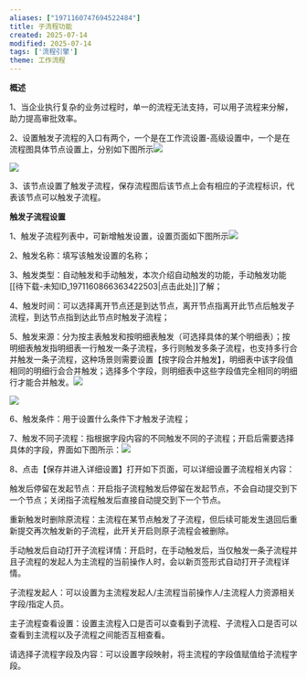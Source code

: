 ```yaml
---
aliases: ["1971160747694522484"]
title: 子流程功能
created: 2025-07-14
modified: 2025-07-14
tags: ['流程引擎']
theme: 工作流程
---
```


**概述**

1、当企业执行复杂的业务过程时，单一的流程无法支持，可以用子流程来分解，助力提高审批效率。

2、设置触发子流程的入口有两个，一个是在工作流设置-高级设置中，一个是在流程图具体节点设置上，分别如下图所示![](https://myhelpdoc.oss-cn-heyuan.aliyuncs.com/mdimages/2cac55f0e116a8edb7893b15a991c95a.jpg)

![](https://myhelpdoc.oss-cn-heyuan.aliyuncs.com/mdimages/0b90cb632dd2de9eb926606f911c27a0.jpg)

3、该节点设置了触发子流程，保存流程图后该节点上会有相应的子流程标识，代表该节点可以触发子流程。

**触发子流程设置**

1、触发子流程列表中，可新增触发设置，设置页面如下图所示![](https://myhelpdoc.oss-cn-heyuan.aliyuncs.com/mdimages/29fc71db6fd05fb792cb5449c9d25256.jpg)

2、触发名称：填写该触发设置的名称；

3、触发类型：自动触发和手动触发，本次介绍自动触发的功能，手动触发功能[[待下载-未知ID_1971160866363422503|点击此处]]了解；

4、触发时间：可以选择离开节点还是到达节点，离开节点指离开此节点后触发子流程，到达节点指到达此节点时触发子流程；

5、触发来源：分为按主表触发和按明细表触发（可选择具体的某个明细表）；按明细表触发指明细表一行触发一条子流程，多行则触发多条子流程，也支持多行合并触发一条子流程，这种场景则需要设置【按字段合并触发】，明细表中该字段值相同的明细行会合并触发；选择多个字段，则明细表中这些字段值完全相同的明细行才能合并触发。![](https://myhelpdoc.oss-cn-heyuan.aliyuncs.com/mdimages/dc2d836538161d2e9bbec6ae4eed749f.jpg)

![](https://myhelpdoc.oss-cn-heyuan.aliyuncs.com/mdimages/03d70ed4b439ba38310070128b4d3723.jpg)

6、触发条件：用于设置什么条件下才触发子流程；

7、触发不同子流程：指根据字段内容的不同触发不同的子流程；开启后需要选择具体的字段，界面如下图所示：![](https://myhelpdoc.oss-cn-heyuan.aliyuncs.com/mdimages/b6386795781e59051073711ace6dbaef.jpg)

8、点击【保存并进入详细设置】打开如下页面，可以详细设置子流程相关内容：

触发后停留在发起节点：开启指子流程触发后停留在发起节点，不会自动提交到下一个节点；关闭指子流程触发后直接自动提交到下一个节点。

重新触发时删除原流程：主流程在某节点触发了子流程，但后续可能发生退回后重新提交再次触发新的子流程，此开关开启则原子流程会被删除。

手动触发后自动打开子流程详情：开启时，在手动触发后，当仅触发一条子流程并且子流程的发起人为主流程的当前操作人时，会以新页签形式自动打开子流程详情。

子流程发起人：可以设置为主流程发起人/主流程当前操作人/主流程人力资源相关字段/指定人员。

主子流程查看设置：设置主流程入口是否可以查看到子流程、子流程入口是否可以查看到主流程以及子流程之间能否互相查看。

请选择子流程字段及内容：可以设置字段映射，将主流程的字段值赋值给子流程字段。

